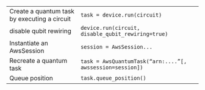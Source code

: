 |                      |                                                       |
| -------------------- | ----------------------------------------------------- |
| Create a quantum task by executing a circuit|  `task = device.run(circuit)` |
| disable qubit rewiring|  `device.run(circuit, disable_qubit_rewiring=true)` |
| Instantiate an AwsSession|  `session = AwsSession...` |
| Recreate a quantum task|  `task = AwsQuantumTask(“arn:....”[, awssession=session])` |
| Queue position|  `task.queue_position()` |
